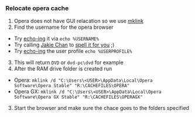 ### Relocate opera cache

1. Opera does not have GUI relacation so we use [mklink][mklink]
2. Find the username for the opera browser
  * Try [echo-ing][echo] it via `echo %USERNAME%`
  * Try calling [Jakie Chan][imdb] to [spell it for you][whoami] ;)
  * Try [echo-ing][echo] the user profile `echo %USERPROFILE%`
3. This will return `DVD` or `dvd-pc\dvd` for example
2. After the RAM drive folder is created run
  * Opera: `mklink /d "C:\Users\<USER>\AppData\Local\Opera Software\Opera Stable" "R:\CACHEFILES\OPERA"`
  * Opera GX: `mklink /d "C:\Users\<USER>\AppData\Local\Opera Software\Opera GX Stable" "R:\CACHEFILES\OPERAGX"`
3. Start the browser and make sure the chace goes to the folders specified

[mklink]: (https://docs.microsoft.com/en-us/windows-server/administration/windows-commands/mklink)
[echo]: (https://docs.microsoft.com/en-us/windows-server/administration/windows-commands/echo)
[whoami]: (https://docs.microsoft.com/en-us/windows-server/administration/windows-commands/whoami)
[imdb]: (https://www.imdb.com/title/tt0127357/)
